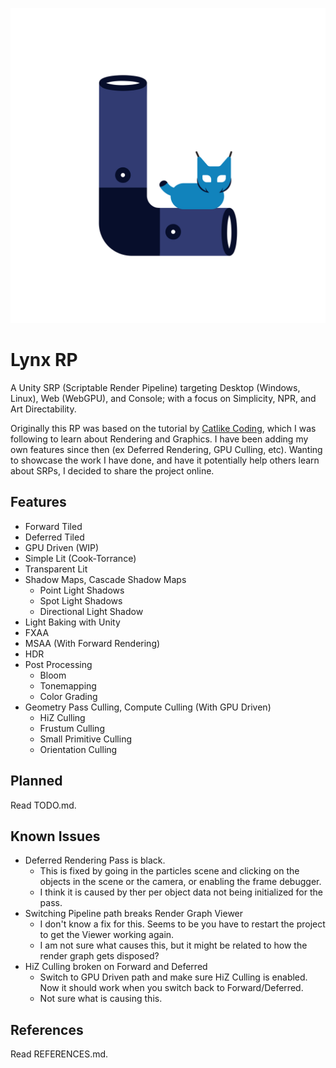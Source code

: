 ![Alt text](LynxLogo.svg "a title")
# Lynx RP

A Unity SRP (Scriptable Render Pipeline) targeting Desktop (Windows, Linux), Web (WebGPU), and Console; with a focus on Simplicity, NPR, and Art Directability.

Originally this RP was based on the tutorial by [Catlike Coding](https://catlikecoding.com/unity/tutorials/custom-srp/), which I was following to learn about Rendering and Graphics. I have been adding my own features since then (ex Deferred Rendering, GPU Culling, etc). Wanting to showcase the work I have done, and have it potentially help others learn about SRPs, I decided to share the project online.

## Features
- Forward Tiled
- Deferred Tiled
- GPU Driven (WIP)
- Simple Lit (Cook-Torrance)
- Transparent Lit
- Shadow Maps, Cascade Shadow Maps
    * Point Light Shadows
    * Spot Light Shadows
    * Directional Light Shadow
- Light Baking with Unity
- FXAA
- MSAA (With Forward Rendering)
- HDR
- Post Processing
    * Bloom
    * Tonemapping
    * Color Grading
- Geometry Pass Culling, Compute Culling (With GPU Driven)
    - HiZ Culling
    - Frustum Culling
    - Small Primitive Culling
    - Orientation Culling

## Planned
Read TODO.md.

## Known Issues
- Deferred Rendering Pass is black.
    * This is fixed by going in the particles scene and clicking on the objects in the scene or the camera, or enabling the frame debugger.
    * I think it is caused by ther per object data not being initialized for the pass.
- Switching Pipeline path breaks Render Graph Viewer
    * I don't know a fix for this. Seems to be you have to restart the project to get the Viewer working again.
    * I am not sure what causes this, but it might be related to how the render graph gets disposed?
- HiZ Culling broken on Forward and Deferred
    * Switch to GPU Driven path and make sure HiZ Culling is enabled. Now it should work when you switch back to Forward/Deferred.
    * Not sure what is causing this.

## References 
Read REFERENCES.md.
